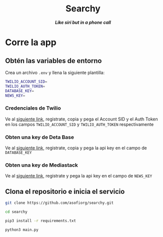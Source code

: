 <div align="center">

# Searchy

**_Like siri but in a phone call_**

</div>

# Corre la app

## Obtén las variables de entorno

Crea un archivo `.env` y llena la siguiente plantilla:

```sh
TWILIO_ACCOUNT_SID=
TWILIO_AUTH_TOKEN=
DATABASE_KEY=
NEWS_KEY=
```

### Credenciales de Twilio

Ve al [siguiente link](https://console.twilio.com/?frameUrl=/console), registrate, copia y pega el Account SID y el Auth Token en los campos `TWILIO_ACCOUNT_SID` y `TWILIO_AUTH_TOKEN` respectivamente

### Obten una key de Deta Base

Ve al [siguiente link](https://web.deta.sh/), registrate, copia y pega la api key en el campo de `DATABASE_KEY`

### Obten una key de Mediastack

Ve al [siguiente link](https://mediastack.com/signup/free), registrate y pega la api key en el campo de `NEWS_KEY`

## Clona el repositorio e inicia el servicio

```sh
git clone https://github.com/asofiorg/searchy.git

cd searchy

pip3 install -r requirements.txt

python3 main.py
```

